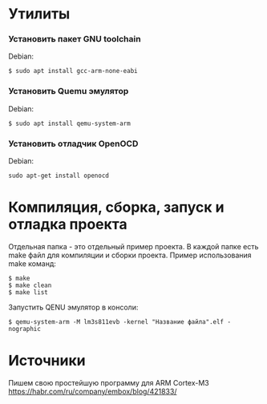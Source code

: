 

# Утилиты
### Установить пакет GNU toolchain 
Debian:

```shell
$ sudo apt install gcc-arm-none-eabi
```

### Установить Quemu эмулятор 
Debian:

```shell
$ sudo apt install qemu-system-arm
```
### Установить отладчик OpenOCD
Debian:

```shell
sudo apt-get install openocd
```

# Компиляция, сборка, запуск и отладка проекта
Отдельная папка - это отдельный пример проекта. В каждой папке есть make файл для компиляции и сборки проекта.
Пример использования make команд:

```shell
$ make
$ make clean
$ make list
```
Запустить QENU эмулятор в консоли:

```shell
$ qemu-system-arm -M lm3s811evb -kernel "Название файла".elf -nographic
```

# Источники
Пишем свою простейшую программу для ARM Cortex-M3
https://habr.com/ru/company/embox/blog/421833/
